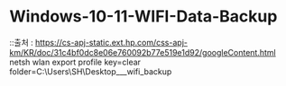 # Windows-10-11-WIFI-Data-Backup

::출처 : https://cs-apj-static.ext.hp.com/css-apj-km/KR/doc/31c4bf0dc8e06e760092b77e519e1d92/googleContent.html
netsh wlan export profile key=clear folder=C:\Users\SH\Desktop\___wifi_backup
